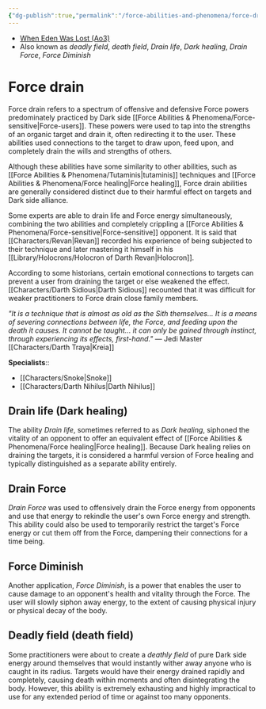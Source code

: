 ```yaml
---
{"dg-publish":true,"permalink":"/force-abilities-and-phenomena/force-drain/","tags":["dark","control","sense","alter","body","forcepower"],"noteIcon":"saber1"}
---
```


- [When Eden Was Lost (Ao3)](https://archiveofourown.org/works/19334440)
- Also known as *deadly field*, *death field*, *Drain life*, *Dark healing*, *Drain Force*, *Force Diminish*
# Force drain
Force drain refers to a spectrum of offensive and defensive Force powers predominately practiced by Dark side [[Force Abilities & Phenomena/Force-sensitive\|Force-users]]. These powers were used to tap into the strengths of an organic target and drain it, often redirecting it to the user. These abilities used connections to the target to draw upon, feed upon, and completely drain the wills and strengths of others. 

Although these abilities have some similarity to other abilities, such as [[Force Abilities & Phenomena/Tutaminis\|tutaminis]] techniques and [[Force Abilities & Phenomena/Force healing\|Force healing]], Force drain abilities are generally considered distinct due to their harmful effect on targets and Dark side alliance. 

Some experts are able to drain life and Force energy simultaneously, combining the two abilities and completely crippling a [[Force Abilities & Phenomena/Force-sensitive\|Force-sensitive]] opponent. It is said that [[Characters/Revan\|Revan]] recorded his experience of being subjected to their technique and later mastering it himself in his [[Library/Holocrons/Holocron of Darth Revan\|Holocron]].

According to some historians, certain emotional connections to targets can prevent a user from draining the target or else weakened the effect. [[Characters/Darth Sidious\|Darth Sidious]] recounted that it was difficult for weaker practitioners to Force drain close family members. 

*"It is a technique that is almost as old as the Sith themselves... It is a means of severing connections between life, the Force, and feeding upon the death it causes. It cannot be taught... it can only be gained through instinct, through experiencing its effects, first-hand."* — Jedi Master [[Characters/Darth Traya\|Kreia]]

**Specialists**::
- [[Characters/Snoke\|Snoke]]
- [[Characters/Darth Nihilus\|Darth Nihilus]]
## Drain life (Dark healing)
The ability *Drain life*, sometimes referred to as *Dark healing*, siphoned the vitality of an opponent to offer an equivalent effect of [[Force Abilities & Phenomena/Force healing\|Force healing]]. Because Dark healing relies on draining the targets, it is considered a harmful version of Force healing and typically distinguished as a separate ability entirely. 
## Drain Force
*Drain Force* was used to offensively drain the Force energy from opponents and use that energy to rekindle the user's own Force energy and strength. This ability could also be used to temporarily restrict the target's Force energy or cut them off from the Force, dampening their connections for a time being. 
## Force Diminish
Another application, *Force Diminish*, is a power that enables the user to cause damage to an opponent's health and vitality through the Force. The user will slowly siphon away energy, to the extent of causing physical injury or physical decay of the body. 
## Deadly field (death field)
Some practitioners were about to create a *deathly field* of pure Dark side energy around themselves that would instantly wither away anyone who is caught in its radius. Targets would have their energy drained rapidly and completely, causing death within moments and often disintegrating the body. However, this ability is extremely exhausting and highly impractical to use for any extended period of time or against too many opponents. 